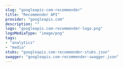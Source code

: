 ```yaml
---
slug: "googleapis-com-recommender"
title: "Recommender API"
provider: "googleapis.com"
description: ""
logo: "googleapis.com-recommender-logo.png"
logoMediaType: "image/png"
tags:
- "analytics"
- "media"
stubs: "googleapis.com-recommender-stubs.json"
swagger: "googleapis.com-recommender-swagger.json"
---
```

